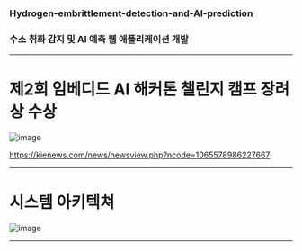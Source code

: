 ### Hydrogen-embrittlement-detection-and-AI-prediction
### 수소 취화 감지 및 AI 예측 웹 애플리케이션 개발

---


# 제2회 임베디드 AI 해커톤 챌린지 캠프 장려상 수상 
![image](https://github.com/user-attachments/assets/012ef984-7365-4e5e-8a15-828dfc2c956c)


https://kienews.com/news/newsview.php?ncode=1065578986227667

---


# 시스템 아키텍쳐
![image](https://github.com/user-attachments/assets/e1d3c1ec-f4f9-47a4-b6dd-ce648d184028)


---

